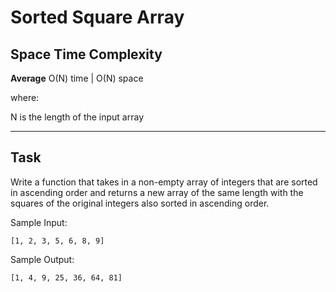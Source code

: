 # Sorted Square Array

## Space Time Complexity

**Average** O(N) time | O(N) space

where:

N is the length of the input array

---

## Task

Write a function that takes in a non-empty array of integers that are sorted in ascending order and returns a new array of the same length with the squares of the original integers also sorted in ascending order.

Sample Input:

```
[1, 2, 3, 5, 6, 8, 9]
```

Sample Output:

```
[1, 4, 9, 25, 36, 64, 81]
```
